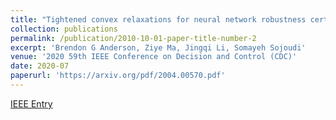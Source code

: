 ```yaml
---
title: "Tightened convex relaxations for neural network robustness certification"
collection: publications
permalink: /publication/2010-10-01-paper-title-number-2
excerpt: 'Brendon G Anderson, Ziye Ma, Jingqi Li, Somayeh Sojoudi'
venue: '2020 59th IEEE Conference on Decision and Control (CDC)'
date: 2020-07
paperurl: 'https://arxiv.org/pdf/2004.00570.pdf'
---
```

[IEEE Entry](https://ieeexplore.ieee.org/abstract/document/9303750)